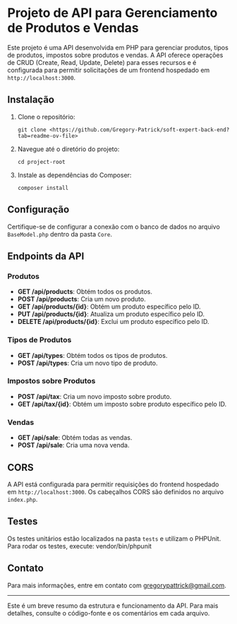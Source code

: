 # Projeto de API para Gerenciamento de Produtos e Vendas

Este projeto é uma API desenvolvida em PHP para gerenciar produtos, tipos de produtos, impostos sobre produtos e vendas. A API oferece operações de CRUD (Create, Read, Update, Delete) para esses recursos e é configurada para permitir solicitações de um frontend hospedado em `http://localhost:3000`.

## Instalação

1. Clone o repositório:
    ```
    git clone <https://github.com/Gregory-Patrick/soft-expert-back-end?tab=readme-ov-file>
    ```
2. Navegue até o diretório do projeto:
    ```
    cd project-root
    ```
3. Instale as dependências do Composer:
    ```
    composer install
    ```

## Configuração

Certifique-se de configurar a conexão com o banco de dados no arquivo `BaseModel.php` dentro da pasta `Core`.

## Endpoints da API

### Produtos

- **GET /api/products**: Obtém todos os produtos.
- **POST /api/products**: Cria um novo produto.
- **GET /api/products/{id}**: Obtém um produto específico pelo ID.
- **PUT /api/products/{id}**: Atualiza um produto específico pelo ID.
- **DELETE /api/products/{id}**: Exclui um produto específico pelo ID.

### Tipos de Produtos

- **GET /api/types**: Obtém todos os tipos de produtos.
- **POST /api/types**: Cria um novo tipo de produto.

### Impostos sobre Produtos

- **POST /api/tax**: Cria um novo imposto sobre produto.
- **GET /api/tax/{id}**: Obtém um imposto sobre produto específico pelo ID.

### Vendas

- **GET /api/sale**: Obtém todas as vendas.
- **POST /api/sale**: Cria uma nova venda.

## CORS

A API está configurada para permitir requisições do frontend hospedado em `http://localhost:3000`. Os cabeçalhos CORS são definidos no arquivo `index.php`.

## Testes

Os testes unitários estão localizados na pasta `tests` e utilizam o PHPUnit. Para rodar os testes, execute:
vendor/bin/phpunit

## Contato

Para mais informações, entre em contato com [gregorypattrick@gmail.com](mailto:gregorypattrick@gmail.com).

---

Este é um breve resumo da estrutura e funcionamento da API. Para mais detalhes, consulte o código-fonte e os comentários em cada arquivo.